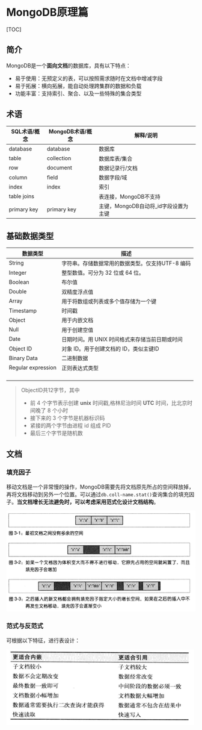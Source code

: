 # MongoDB原理篇

[TOC]

## 简介

MongoDB是一个**面向文档**的数据库，具有以下特点：

- 易于使用：无预定义的表，可以按照需求随时在文档中增减字段
- 易于拓展：横向拓展，能自动处理跨集群的数据和负载
- 功能丰富：支持索引、聚合、以及一些特殊的集合类型

## 术语

| **SQL术语/概念** | MongoDB术语/概念 | **解释/说明**                        |
| ---------------- | ---------------- | ------------------------------------ |
| database         | database         | 数据库                               |
| table            | collection       | 数据库表/集合                        |
| row              | document         | 数据记录行/文档                      |
| column           | field            | 数据字段/域                          |
| index            | index            | 索引                                 |
| table joins      |                  | 表连接，MongoDB不支持                |
| primary key      | primary key      | 主键，MongoDB自动将_id字段设置为主键 |

## 基础数据类型

| **数据类型**       | **描述**                                         |
| ------------------ | ------------------------------------------------ |
| String             | 字符串。存储数据常用的数据类型。仅支持UTF-8 编码 |
| Integer            | 整型数值。可分为 32 位或 64 位。                 |
| Boolean            | 布尔值                                           |
| Double             | 双精度浮点值                                     |
| Array              | 用于将数组或列表或多个值存储为一个键             |
| Timestamp          | 时间戳                                           |
| Object             | 用于内嵌文档                                     |
| Null               | 用于创建空值                                     |
| Date               | 日期时间。用 UNIX 时间格式来存储当前日期或时间   |
| Object ID          | 对象 ID。用于创建文档的 ID，类似主键ID           |
| Binary Data        | 二进制数据                                       |
| Regular expression | 正则表达式类型                                   |
|                    |                                                  |
|                    |                                                  |
|                    |                                                  |
|                    |                                                  |

> ObjectID共12字节，其中
>
> - 前 4 个字节表示创建 **unix** 时间戳,格林尼治时间 **UTC** 时间，比北京时间晚了 8 个小时
> - 接下来的 3 个字节是机器标识码
> - 紧接的两个字节由进程 id 组成 PID
> - 最后三个字节是随机数

## 文档

### 填充因子

移动文档是一个非常慢的操作，MongoDB需要先将文档原先所占的空间释放掉，再将文档移动到另外一个位置。可以通过`db.coll-name.stat()`查询集合的填充因子。**当文档增长无法避免时，可以考虑采用范式化设计文档结构**。

![image-20211118125016154](assets/image-20211118125016154.png)

### 范式与反范式

可根据以下特征，进行表设计：

![image-20211118194552790](assets/image-20211118194552790.png)